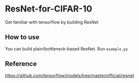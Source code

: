 # ResNet-for-CIFAR-10
Get familiar with tensorflow by building ResNet

## How to use
You can build plain/bottleneck-based ResNet. Run `example.py`

## Reference 
https://github.com/tensorflow/models/tree/master/official/resnet 
